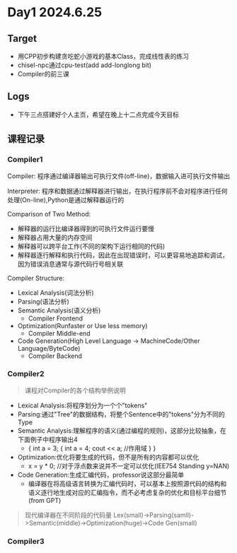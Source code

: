 # Day1 2024.6.25

## Target

- 用CPP初步构建贪吃蛇小游戏的基本Class，完成线性表的练习
- chisel-npc通过cpu-test(add add-longlong bit)
- Compiler的前三课

## Logs

- 下午三点搭建好个人主页，希望在晚上十二点完成今天目标

## 课程记录

### Compiler1

Compiler: 程序通过编译器输出可执行文件(off-line)，数据输入进可执行文件输出

Interpreter: 程序和数据通过解释器进行输出，在执行程序前不会对程序进行任何处理(On-line),Python是通过解释器运行的

Comparison of Two Method:

- 解释器的运行比编译器得到的可执行文件运行要慢
- 解释器占用大量的内存空间
- 解释器可以跨平台工作(不同的架构下运行相同的代码)
- 解释器逐行解释和执行代码，因此在出现错误时，可以更容易地追踪和调试，因为错误消息通常与源代码行号相关联

Compiler Structure:

- Lexical Analysis(词法分析)
- Parsing(语法分析)
- Semantic Analysis(语义分析)
    - Compiler Frontend
- Optimization(Runfaster or Use less memory)
    - Compiler Middle-end
- Code Generation(High Level Language -> MachineCode/Other Language/ByteCode)
    - Compiler Backend

### Compiler2

> 课程对Compiler的各个结构举例说明

- Lexical Analysis:将程序划分为一个个"tokens"
- Parsing:通过"Tree"的数据结构，将整个Sentence中的"tokens"分为不同的Type
- Semantic Analysis:理解程序的语义(通过编程的规则)，这部分比较抽象，在下面例子中程序输出4
    - {
        int a = 3;
        {
            int a = 4;
            cout << a; //作用域
        }
    }
- Optimization:优化将要生成的代码，但不是所有的内容都可以优化
    - x = y * 0; //对于浮点数来说并不一定可以优化(IEE754 Standing y=NAN)
- Code Generation:生成汇编代码，professor说这部分最简单
    - 编译器在将高级语言转换为汇编代码时，可以基本上按照源代码的结构和语义逐行地生成对应的汇编指令，而不必考虑复杂的优化和目标平台细节(from GPT)

> 现代编译器在不同阶段的代码量
    Lex(small)->Parsing(samll)->Semantic(middle)->Optimization(huge)->Code Gen(small)
    
### Compiler3